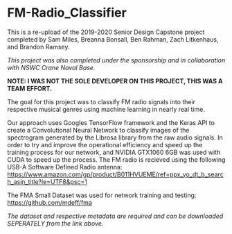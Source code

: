 # FM-Radio_Classifier
This is a re-upload of the 2019-2020 Senior Design Capstone project completed by Sam Miles, Breanna Bonsall, Ben Rahman, Zach Litkenhaus, and Brandon Ramsey.

*This project was also completed under the sponsorship and in collaboration with NSWC Crane Naval Base.*

**NOTE: I WAS NOT THE SOLE DEVELOPER ON THIS PROJECT, THIS WAS A TEAM EFFORT.**

The goal for this project was to classify FM radio signals into their respective musical genres using machine learning in nearly real time.

Our approach uses Googles TensorFlow framework and the Keras API to create a Convolutional Neural Network to classify images of the spectrogram generated by the Librosa library from the raw audio signals. In order to try and improve the operational efficiency and speed up the training process for our network, and NVIDIA GTX1060 6GB was used with CUDA to speed up the process. The FM radio is recieved using the following USB-A Software Defined Radio antenna:
https://www.amazon.com/gp/product/B011HVUEME/ref=ppx_yo_dt_b_search_asin_title?ie=UTF8&psc=1

The FMA Small Dataset was used for network training and testing:
https://github.com/mdeff/fma

*The dataset and respective metadata are required and can be downloaded SEPERATELY from the link above.*
